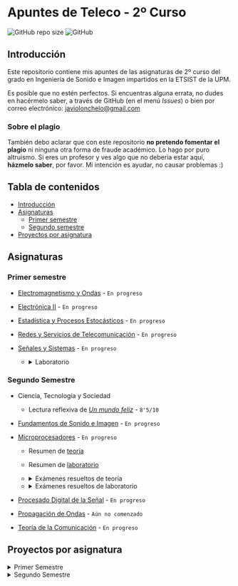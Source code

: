 # Apuntes de Teleco - 2º Curso

![GitHub repo size](https://img.shields.io/github/repo-size/Javiolonchelo/ApuntesTeleco_2?label=Tama%C3%B1o%20del%20repositorio) ![GitHub](https://img.shields.io/github/license/Javiolonchelo/ApuntesTeleco_2?label=Licencia)

## Introducción

Este repositorio contiene mis apuntes de las asignaturas de 2º curso del grado en Ingeniería de Sonido e Imagen impartidos en la ETSIST de la UPM.

Es posible que no estén perfectos. Si encuentras alguna errata, no dudes en hacérmelo saber, a través de GitHub (en el menú _Issues_) o bien por correo electrónico: [javiolonchelo@gmail.com](mailto:javiolonchelo@gmail.com)

### Sobre el plagio

También debo aclarar que con este repositorio **no pretendo fomentar el plagio** ni ninguna otra forma de fraude académico. Lo hago por puro altruismo. Si eres un profesor y ves algo que no debería estar aquí, **házmelo saber**, por favor. Mi intención es ayudar, no causar problemas :)

## Tabla de contenidos

- [Introducción](#introducción)
- [Asignaturas](#asignaturas)
  - [Primer semestre](#primer-semestre)
  - [Segundo semestre](#segundo-semestre)
- [Proyectos por asignatura](#proyectos-por-asignatura)

## Asignaturas

### Primer semestre

- [Electromagnetismo y Ondas](/Primer%20Semestre/Electromagnetismo%20y%20Ondas/Electromagnetismo_y_Ondas.pdf) - `En progreso`

- [Electrónica II](/Primer%20Semestre/Electrónica%20II/Electrónica_II.pdf) - `En progreso`

- [Estadística y Procesos Estocásticos](/Primer%20Semestre/Estadística%20y%20Procesos%20Estocásticos/Estadística_y_Procesos_Estocásticos.pdf) - `En progreso`

- [Redes y Servicios de Telecomunicación](/Primer%20Semestre/Redes%20y%20Servicios%20de%20Telecomunicación/Redes_y_Servicios_de_Telecomunicación.pdf) - `En progreso`

- [Señales y Sistemas](/Primer%20Semestre/Señales%20y%20Sistemas/Señales_y_Sistemas.pdf) - `En progreso`

  - <details>
    <summary>Laboratorio</summary>
    <p>

    - **_NOTA_**: A diferencia de otras personas en esta asignatura, utilizo las **funciones anónimas** de MATLAB porque me facilitan mucho la resolución de las prácticas. Los profesores las dan por válidas (al menos el mío).

    - [Práctica 1](/Primer%20Semestre/Señales%20y%20Sistemas/Prácticas/P1/P1.pdf) - `Calificación: 10/10`
    - [Práctica 2](/Primer%20Semestre/Señales%20y%20Sistemas/Prácticas/P2/P2.pdf) - `Calificación: 10/10`, aunque parece que hay un pequeño fallo en el último ejercicio: Avisaré cuando esté solucionado.
    - Práctica 3 - `5/10`, aunque voy a subir la versión corregida. Me confundí con los coeficientes `a` y `b`.
    </p>
    </details>

### Segundo Semestre

- Ciencia, Tecnología y Sociedad

  - Lectura reflexiva de [_Un mundo feliz_](/Segundo%20Semestre/Ciencia,%20Tecnología%20y%20Sociedad/Libro.pdf) - `8'5/10`

- [Fundamentos de Sonido e Imagen](/Segundo%20Semestre/Fundamentos%20de%20Sonido%20e%20Imagen/Fundamentos_de_Sonido_e_Imagen.pdf) - `En progreso`

- [Microprocesadores](/Segundo%20Semestre/Microprocesadores/Microprocesadores.pdf) - `En progreso`

  - Resumen de [teoría](/Segundo%20Semestre/Microprocesadores/Examenes_resueltos/Teoría/RESUMEN_TEORIA.md)
  - Resumen de [laboratorio](/Segundo%20Semestre/Microprocesadores/Examenes_resueltos/Laboratorio/RESUMEN_LABORATORIO.md)

  - <details>
        <summary>Exámenes resueltos de teoría</summary>
        <p>

    Si quieres comprobar tus ejercicios de lenguaje de ensamble, puedes descargar este [proyecto plantilla](../../eaw/main/Segundo%20Semestre/Microprocesadores/Examenes_resueltos/Teor%C3%ADa/ProyectoPlantilla.7z) y programar en él, pero solo hay un ejercicio funcional ahora mismo. Te recomiendo hacerlos a mano directamente :)

    - [Enero 2020](../../raw/main/Segundo%20Semestre/Microprocesadores/Examenes_resueltos/Teor%C3%ADa/2020_Enero.pdf)
      - Ejercicio 1 - Análisis de lenguaje de ensamble &#x2705;
      - Ejercicio 5 - Periféricos &#x2705;
    - [Enero 2019](../../raw/main/Segundo%20Semestre/Microprocesadores/Examenes_resueltos/Teor%C3%ADa/2019_Enero.pdf)
      - Ejercicio 3 - Mapas de memoria &#x2705;
      - Ejercicio 4 - Interrupciones &#x2705;
      - Ejercicio 5 - Periféricos &#x2705;
    - [Junio 2019](../../raw/main/Segundo%20Semestre/Microprocesadores/Examenes_resueltos/Teor%C3%ADa/2019_Junio.pdf)
      - Ejercicio 1 - Análisis de lenguaje de ensamble &#x2705;
    - [Extraordinaria 2018](../../raw/main/Segundo%20Semestre/Microprocesadores/Examenes_resueltos/Teor%C3%ADa/2018_Extra.pdf)
      - Ejercicio 4 - Interrupciones &#x2705;
    - [Junio 2017](../../raw/main/Segundo%20Semestre/Microprocesadores/Examenes_resueltos/Teor%C3%ADa/2017_Junio.pdf) - Ejercicio 1 - Análisis de lenguaje de ensamble &#x2705; [[código de comprobación]](2017_Junio_1.s)
    </p>
  </details>

  - <details>
      <summary>Exámenes resueltos de laboratorio</summary>
      <p>

    - [Carpeta plantilla](/Segundo%20Semestre/Microprocesadores/Examenes_resueltos/Laboratorio/CarpetasNecesarias.7z) (descargar y copiar en ella el contenido de cada hito)

    - **2017 Primavera - L1**

      - [Enunciado](/Segundo%20Semestre/Microprocesadores/Examenes_resueltos/Laboratorio/2017_Prim_L1/2017_Prim_L1.pdf)
      - [Hito 1](/Segundo%20Semestre/Microprocesadores/Examenes_resueltos/Laboratorio/2017_Prim_L1/MICR/EX_L1/Hitos/Hito_1/main.cpp) | [Hito 2](/Segundo%20Semestre/Microprocesadores/Examenes_resueltos/Laboratorio/2017_Prim_L1/MICR/EX_L1/Hitos/Hito_2/main.cpp) | [Hito 3](/Segundo%20Semestre/Microprocesadores/Examenes_resueltos/Laboratorio/2017_Prim_L1/MICR/EX_L1/Hitos/Hito_3/main.cpp)

    - **2017 Primavera - L2**

      - [Enunciado](/Segundo%20Semestre/Microprocesadores/Examenes_resueltos/Laboratorio/Laboratorio/2017_Prim_L2/2017_Prim_L2.pdf)
      - [Hito 1](/Segundo%20Semestre/Microprocesadores/Examenes_resueltos/Laboratorio/2017_Prim_L2/MICR/EX_L2/Hitos/Hito_1/main.cpp) | [Hito 2](/Segundo%20Semestre/Microprocesadores/Examenes_resueltos/Laboratorio/2017_Prim_L2/MICR/EX_L2/Hitos/Hito_2/main.cpp) | [Hito 3](/Segundo%20Semestre/Microprocesadores/Examenes_resueltos/Laboratorio/2017_Prim_L2/MICR/EX_L2/Hitos/Hito_3/main.cpp)

    - **2017 Otoño - L1**

      - [Enunciado](/Segundo%20Semestre/Microprocesadores/Examenes_resueltos/Laboratorio/2017_Oto_L1_UsandoPlantilla/2017_Oto_L1.pdf)

      - Solución 1 (usando la plantilla de 2021) - [Hito 1](/Segundo%20Semestre/Microprocesadores/Examenes_resueltos/Laboratorio/2017_Oto_L1_UsandoPlantilla/MICR/EX_L1/Hitos/Hito_1/main.cpp) | [Hito 2](/Segundo%20Semestre/Microprocesadores/Examenes_resueltos/Laboratorio/2017_Oto_L1_UsandoPlantilla/MICR/EX_L1/Hitos/Hito_2/main.cpp) | [Hito 3](/Segundo%20Semestre/Microprocesadores/Examenes_resueltos/Laboratorio/2017_Oto_L1_UsandoPlantilla/MICR/EX_L1/Hitos/Hito_3/main.cpp)
        > **¡No recomendable!** Sin cambiar nada de la plantilla, se hace muchísimo más difícil que los otros exámenes. Si lo quieres intentar, procura definir los LEDs como `DigitalOut`, en lugar de `BusOut`. Probablemente, era distinto en 2017. _(MODA reference jsjsjjsjsjs)_

    - **2018 Otoño - L1**

      - [Enunciado](/Segundo%20Semestre/Microprocesadores/Examenes_resueltos/Laboratorio/2018_Oto_L1/2018_Oto_L1.pdf)
      - [Hito 1](/Segundo%20Semestre/Microprocesadores/Examenes_resueltos/Laboratorio/2018_Oto_L1/MICR/EX_L1/Hitos/Hito_1/main.cpp) | [Hito 2](/Segundo%20Semestre/Microprocesadores/Examenes_resueltos/Laboratorio/2018_Oto_L1/MICR/EX_L1/Hitos/Hito_2/main.cpp) | [Hito 3](/Segundo%20Semestre/Microprocesadores/Examenes_resueltos/Laboratorio/2018_Oto_L1/MICR/EX_L1/Hitos/Hito_3/main.cpp)

    - **2018 Primavera - L1**

      - [Enunciado](/Segundo%20Semestre/Microprocesadores/Examenes_resueltos/Laboratorio/2018_Prim_L1/2018_Prim_L1.pdf)

      - Solución 1 - [Hito 1](/Segundo%20Semestre/Microprocesadores/Examenes_resueltos/Laboratorio/2018_Prim_L1/MICR/EX_L1/Hitos/Hito_1/main.cpp) | [Hito 2](/Segundo%20Semestre/Microprocesadores/Examenes_resueltos/Laboratorio/2018_Prim_L1/MICR/EX_L1/Hitos/Hito_2/main.cpp) | [Hito 3](/Segundo%20Semestre/Microprocesadores/Examenes_resueltos/Laboratorio/2018_Prim_L1/MICR/EX_L1/Hitos/Hito_3/main.cpp)
      - Solución 2 - [Hito 1](/Segundo%20Semestre/Microprocesadores/Examenes_resueltos/Laboratorio/2018_Prim_L1__2/MICR/EX_L1/Hitos/Hito_1/main.cpp) | [Hito 2](/Segundo%20Semestre/Microprocesadores/Examenes_resueltos/Laboratorio/2018_Prim_L1__2/MICR/EX_L1/Hitos/Hito_2/main.cpp) | [Hito 3](/Segundo%20Semestre/Microprocesadores/Examenes_resueltos/Laboratorio/2018_Prim_L1__2/MICR/EX_L1/Hitos/Hito_3/main.cpp)

    - **2019 Otoño - L1**

      - [Enunciado](/Segundo%20Semestre/Microprocesadores/Examenes_resueltos/Laboratorio/2019_Oto_L1/2019_Oto_L1.pdf)
      - [Hito 1](/Segundo%20Semestre/Microprocesadores/Examenes_resueltos/Laboratorio/2019_Oto_L1/MICR/EX_L1/Hitos/Hito_1/main.cpp) | [Hito 2](/Segundo%20Semestre/Microprocesadores/Examenes_resueltos/Laboratorio/2019_Oto_L1/MICR/EX_L1/Hitos/Hito_2/main.cpp) | [Hito 3](/Segundo%20Semestre/Microprocesadores/Examenes_resueltos/Laboratorio/2019_Oto_L1/MICR/EX_L1/Hitos/Hito_3/main.cpp)

    - **2020 Otoño - L1**

      - [Enunciado](/Segundo%20Semestre/Microprocesadores/Examenes_resueltos/Laboratorio/2020_Oto_L1/2020_Oto_L1.pdf)
      - [Hito 1](/Segundo%20Semestre/Microprocesadores/Examenes_resueltos/Laboratorio/2020_Oto_L1/MICR/EX_L1/Hitos/Hito_1/main.cpp) | [Hito 2](/Segundo%20Semestre/Microprocesadores/Examenes_resueltos/Laboratorio/2020_Oto_L1/MICR/EX_L1/Hitos/Hito_2/main.cpp) | [Hito 3](/Segundo%20Semestre/Microprocesadores/Examenes_resueltos/Laboratorio/2020_Oto_L1/MICR/EX_L1/Hitos/Hito_3/main.cpp)

        </p>
    </details>

- [Procesado Digital de la Señal](/Segundo%20Semestre/Procesado%20Digital%20de%20la%20Señal/Procesado_Digital_de_la_Señal.pdf) - `En progreso`

- [Propagación de Ondas](/Segundo%20Semestre/Propagación%20de%20Ondas/Propagación_de_Ondas.pdf) - `Aún no comenzado`

- [Teoría de la Comunicación](/Segundo%20Semestre/Teoría%20de%20la%20Comunicación/Teoría_de_la_Comunicación.pdf) - `En progreso`

## Proyectos por asignatura

<details>
  <summary>Primer Semestre</summary>
<p>

- [Electromagnetismo y Ondas](https://github.com/Javiolonchelo/ApuntesTeleco_2/projects/1)

- [Electrónica II](https://github.com/Javiolonchelo/ApuntesTeleco_2/projects/2)

- [Estadística y Procesos Estocásticos](https://github.com/Javiolonchelo/ApuntesTeleco_2/projects/5)

- [Redes y Servicios de Telecomunicación](https://github.com/Javiolonchelo/ApuntesTeleco_2/projects/6)

- [Señales y Sistemas](https://github.com/Javiolonchelo/ApuntesTeleco_2/projects/7)

---

</p>
</details>

<details>
  <summary>Segundo Semestre</summary>
<p>
  
* [Ciencia, Tecnología y Sociedad](https://github.com/Javiolonchelo/ApuntesTeleco_2/projects/4)

- [Fundamentos de Sonido e Imagen](https://github.com/Javiolonchelo/ApuntesTeleco_2/projects/8)

- [Microprocesadores](https://github.com/Javiolonchelo/ApuntesTeleco_2/projects/9)

- [Procesado Digital de la Señal](https://github.com/Javiolonchelo/ApuntesTeleco_2/projects/10)

- [Propagación de Ondas](https://github.com/Javiolonchelo/ApuntesTeleco_2/projects/11)

- [Teoría de la Comunicación](https://github.com/Javiolonchelo/ApuntesTeleco_2/projects/12)

---

</p>
</details>

<br>
